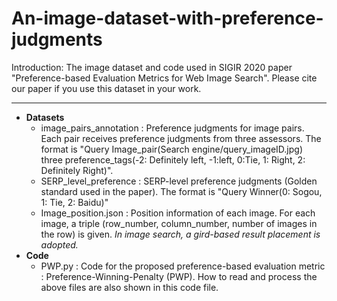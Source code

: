 # An-image-dataset-with-preference-judgments
Introduction: The image dataset and code used in SIGIR 2020 paper "Preference-based Evaluation Metrics for Web Image Search". Please cite our paper if you use this dataset in your work.

---
- **Datasets**
   - image_pairs_annotation : Preference judgments for image pairs. Each pair receives preference judgments from three assessors. The format is "Query	Image_pair(Search engine/query_imageID.jpg)	three preference_tags(-2: Definitely left, -1:left, 0:Tie, 1: Right, 2: Definitely Right)".
   - SERP_level_preference : SERP-level preference judgments (Golden standard used in the paper). The format is "Query	Winner(0: Sogou, 1: Tie, 2: Baidu)"
   - Image_position.json : Position information of each image. For each image, a triple (row_number, column_number, number of images in the row) is given. *In image search, a gird-based result placement is adopted.*
- **Code**
   - PWP.py : Code for the proposed preference-based evaluation metric : Preference-Winning-Penalty (PWP). How to read and process the above files are also shown in this code file.
